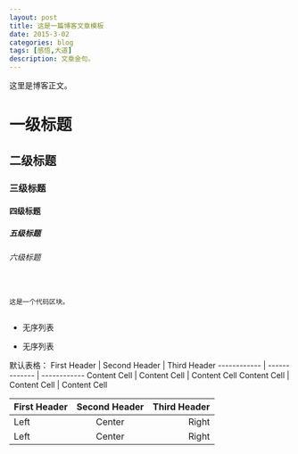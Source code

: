 ```yaml
---
layout: post
title: 这是一篇博客文章模板
date: 2015-3-02
categories: blog
tags: [感悟,大道]
description: 文章金句。
---
```


这里是博客正文。


# 一级标题
## 二级标题
### 三级标题
#### 四级标题
##### 五级标题
###### 六级标题


<pre><code>

这是一个代码区块。

</code></pre>

* 无序列表
- 无序列表


默认表格： 
First Header | Second Header | Third Header 
------------ | ------------- | ------------ 
Content Cell | Content Cell | Content Cell 
Content Cell | Content Cell | Content Cell 


First Header | Second Header | Third Header
:----------- | :-----------: | -----------: 
Left | Center | Right
Left | Center | Right
